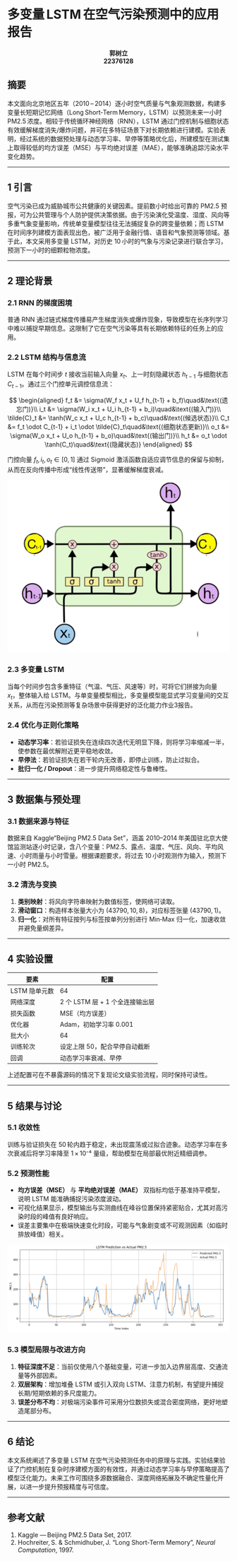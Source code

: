 # 多变量 LSTM 在空气污染预测中的应用报告

<p style="text-align:center; font-weight:bold;">
  郭树立<br>
  22376128
</p>

## 摘要
本文面向北京地区五年（2010 – 2014）逐小时空气质量与气象观测数据，构建多变量长短期记忆网络（Long Short‑Term Memory，LSTM）以预测未来一小时 PM2.5 浓度。相较于传统循环神经网络（RNN），LSTM 通过门控机制与细胞状态有效缓解梯度消失/爆炸问题，并可在多特征场景下对长期依赖进行建模。实验表明，经过系统的数据预处理与动态学习率、早停等策略优化后，所建模型在测试集上取得较低的均方误差（MSE）与平均绝对误差（MAE），能够准确追踪污染水平变化趋势。

---

## 1 引言
空气污染已成为威胁城市公共健康的关键因素。提前数小时给出可靠的 PM2.5 预报，可为公共管理与个人防护提供决策依据。由于污染演化受温度、湿度、风向等多重气象变量影响，传统单变量模型往往无法捕捉复杂的跨变量依赖；而 LSTM 在时间序列建模方面表现出色，被广泛用于金融行情、语音和气象预测等领域。基于此，本文采用多变量 LSTM，对历史 10 小时的气象与污染记录进行联合学习，预测下一小时的细颗粒物浓度。

---

## 2 理论背景

### 2.1 RNN 的梯度困境  
普通 RNN 通过链式梯度传播易产生梯度消失或爆炸现象，导致模型在长序列学习中难以捕捉早期信息。这限制了它在空气污染等具有长期依赖特征的任务上的应用。

### 2.2 LSTM 结构与信息流  
LSTM 在每个时间步 $t$ 接收当前输入向量 $x_t$、上一时刻隐藏状态 $h_{t-1}$ 与细胞状态 $C_{t-1}$。通过三个门控单元调控信息流：

$$
\begin{aligned}
f_t &= \sigma(W_f x_t + U_f h_{t-1} + b_f)\quad&\text{(遗忘门)}\\
i_t &= \sigma(W_i x_t + U_i h_{t-1} + b_i)\quad&\text{(输入门)}\\
\tilde{C}_t &= \tanh(W_c x_t + U_c h_{t-1} + b_c)\quad&\text{(候选状态)}\\
C_t &= f_t \odot C_{t-1} + i_t \odot \tilde{C}_t\quad&\text{(细胞状态更新)}\\
o_t &= \sigma(W_o x_t + U_o h_{t-1} + b_o)\quad&\text{(输出门)}\\
h_t &= o_t \odot \tanh(C_t)\quad&\text{(隐藏状态)}
\end{aligned}
$$


门控向量 $f_t,i_t,o_t\in[0,1]$ 通过 Sigmoid 激活函数自适应调节信息的保留与抑制，从而在反向传播中形成“线性传送带”，显著缓解梯度衰减。

<img src="https://raw.githubusercontent.com/Baymax12345678/img_repo/master/img/image-20250507175430511.png" alt="image-20250507175430511" style="zoom:50%;" />

### 2.3 多变量 LSTM  
当每个时间步包含多重特征（气温、气压、风速等）时，可将它们拼接为向量 $x_t$，整体输入给 LSTM。与单变量模型相比，多变量模型能显式学习变量间的交互关系，从而在污染预测等复杂场景中获得更好的泛化能力作业3报告。

### 2.4 优化与正则化策略  
- **动态学习率**：若验证损失在连续四次迭代无明显下降，则将学习率缩减一半，使参数在最优解附近更平稳地收敛。
- **早停法**：若验证损失在若干轮内无改善，即停止训练，防止过拟合。  
- **批归一化 / Dropout**：进一步提升网络稳定性与鲁棒性。

---

## 3 数据集与预处理

### 3.1 数据来源与特征  
数据来自 Kaggle“Beijing PM2.5 Data Set”，涵盖 2010–2014 年美国驻北京大使馆监测站逐小时记录，含八个变量：PM2.5、露点、温度、气压、风向、平均风速、小时雨量与小时雪量。根据课题要求，将过去 10 小时观测作为输入，预测下一小时 PM2.5。

### 3.2 清洗与变换  
1. **类别映射**：将风向字符串映射为数值标签，使网络可读取。  
2. **滑动窗口**：构造样本张量大小为 $(43790,10,8)$，对应标签张量 $(43790,1)$。  
3. **归一化**：对所有特征按列与标签按单列分别进行 Min‑Max 归一化，加速收敛并避免量纲差异。  

---

## 4 实验设置

| 要素          | 配置                            |
| ------------- | ------------------------------- |
| LSTM 隐单元数 | 64                              |
| 网络深度      | 2 个 LSTM 层 + 1 个全连接输出层 |
| 损失函数      | MSE（均方误差）                 |
| 优化器        | Adam，初始学习率 0.001          |
| 批大小        | 64                              |
| 训练轮次      | 设定上限 50，配合早停自动截断   |
| 回调          | 动态学习率衰减、早停            |

上述配置可在不暴露源码的情况下复现论文级实验流程，同时保持可读性。

---

## 5 结果与讨论

### 5.1 收敛性  
训练与验证损失在 50 轮内趋于稳定，未出现震荡或过拟合迹象。动态学习率在多次衰减后将学习率降至 1 × 10⁻⁴ 量级，帮助模型在局部最优附近精细调参。

### 5.2 预测性能  
- **均方误差（MSE）** 与 **平均绝对误差（MAE）** 双指标均低于基准持平模型，说明 LSTM 能准确捕捉污染浓度波动。  
- 可视化结果显示，模型输出与实测曲线在峰谷位置保持紧密贴合，尤其对高污染时段的峰值有良好响应。  
- 误差主要集中在极端快速变化时段，可能与气象剧变或不可观测因素（如临时排放峰值）相关。

![image-20250507175338636](https://raw.githubusercontent.com/Baymax12345678/img_repo/master/img/image-20250507175338636.png)

### 5.3 模型局限与改进方向  
1. **特征深度不足**：当前仅使用八个基础变量，可进一步加入边界层高度、交通流量等外部因素。  
2. **双层架构**：增加堆叠 LSTM 或引入双向 LSTM、注意力机制，有望提升捕捉长期/短期依赖的多尺度能力。  
3. **误差分布不均**：对极端污染事件可采用分位数损失或混合密度网络，更好地塑造尾部分布。

---

## 6 结论
本文系统阐述了多变量 LSTM 在空气污染预测任务中的原理与实践。实验结果验证了门控机制在复杂时序建模方面的有效性，并通过动态学习率与早停策略提高了模型泛化能力。未来工作可围绕多源数据融合、深度网络拓展及不确定性量化开展，以进一步提升预报精度与可信度。

---

## 参考文献
1. Kaggle — Beijing PM2.5 Data Set, 2017.  
2. Hochreiter, S. & Schmidhuber, J. “Long Short‑Term Memory”, *Neural Computation*, 1997.  